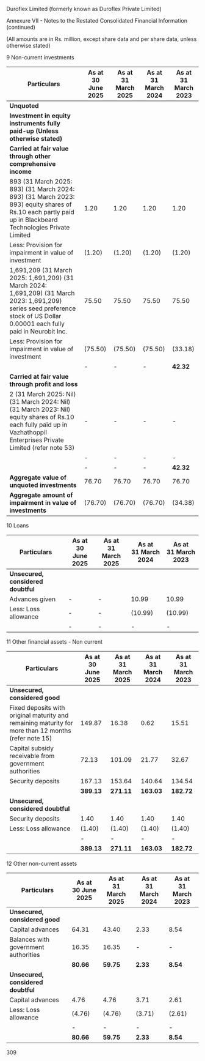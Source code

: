 Duroflex Limited (formerly known as Duroflex Private Limited)

Annexure VII - Notes to the Restated Consolidated Financial Information (continued)

(All amounts are in Rs. million, except share data and per share data, unless otherwise stated)

9 Non-current investments

<table><thead><tr><th>Particulars</th><th>As at<br>30 June 2025</th><th>As at<br>31 March 2025</th><th>As at<br>31 March 2024</th><th>As at<br>31 March 2023</th></tr></thead><tbody><tr><td><strong>Unquoted</strong></td><td></td><td></td><td></td><td></td></tr><tr><td><strong>Investment in equity instruments fully paid-up (Unless otherwise stated)</strong></td><td></td><td></td><td></td><td></td></tr><tr><td><strong>Carried at fair value through other comprehensive income</strong></td><td></td><td></td><td></td><td></td></tr><tr><td>893 (31 March 2025: 893) (31 March 2024: 893) (31 March 2023: 893) equity shares of Rs.10 each partly paid up in Blackbeard Technologies Private Limited</td><td>1.20</td><td>1.20</td><td>1.20</td><td>1.20</td></tr><tr><td>Less: Provision for impairment in value of investment</td><td>(1.20)</td><td>(1.20)</td><td>(1.20)</td><td>(1.20)</td></tr><tr><td>1,691,209 (31 March 2025: 1,691,209) (31 March 2024: 1,691,209) (31 March 2023: 1,691,209) series seed preference stock of US Dollar 0.00001 each fully paid in Neurobit Inc.</td><td>75.50</td><td>75.50</td><td>75.50</td><td>75.50</td></tr><tr><td>Less: Provision for impairment in value of investment</td><td>(75.50)</td><td>(75.50)</td><td>(75.50)</td><td>(33.18)</td></tr><tr><td></td><td>-</td><td>-</td><td>-</td><td><strong>42.32</strong></td></tr><tr><td><strong>Carried at fair value through profit and loss</strong></td><td></td><td></td><td></td><td></td></tr><tr><td>2 (31 March 2025: Nil) (31 March 2024: Nil) (31 March 2023: Nil) equity shares of Rs.10 each fully paid up in Vazhathoppil Enterprises Private Limited (refer note 53)</td><td>-</td><td>-</td><td>-</td><td>-</td></tr><tr><td></td><td>-</td><td>-</td><td>-</td><td>-</td></tr><tr><td></td><td>-</td><td>-</td><td>-</td><td><strong>42.32</strong></td></tr><tr><td><strong>Aggregate value of unquoted investments</strong></td><td>76.70</td><td>76.70</td><td>76.70</td><td>76.70</td></tr><tr><td><strong>Aggregate amount of impairment in value of investments</strong></td><td>(76.70)</td><td>(76.70)</td><td>(76.70)</td><td>(34.38)</td></tr></tbody></table>

10 Loans

<table><thead><tr><th>Particulars</th><th>As at<br>30 June 2025</th><th>As at<br>31 March 2025</th><th>As at<br>31 March 2024</th><th>As at<br>31 March 2023</th></tr></thead><tbody><tr><td><strong>Unsecured, considered doubtful</strong></td><td></td><td></td><td></td><td></td></tr><tr><td>Advances given</td><td>-</td><td>-</td><td>10.99</td><td>10.99</td></tr><tr><td>Less: Loss allowance</td><td>-</td><td>-</td><td>(10.99)</td><td>(10.99)</td></tr><tr><td></td><td>-</td><td>-</td><td>-</td><td>-</td></tr></tbody></table>

11 Other financial assets - Non current

<table><thead><tr><th>Particulars</th><th>As at<br>30 June 2025</th><th>As at<br>31 March 2025</th><th>As at<br>31 March 2024</th><th>As at<br>31 March 2023</th></tr></thead><tbody><tr><td><strong>Unsecured, considered good</strong></td><td></td><td></td><td></td><td></td></tr><tr><td>Fixed deposits with original maturity and remaining maturity for more than 12 months (refer note 15)</td><td>149.87</td><td>16.38</td><td>0.62</td><td>15.51</td></tr><tr><td>Capital subsidy receivable from government authorities</td><td>72.13</td><td>101.09</td><td>21.77</td><td>32.67</td></tr><tr><td>Security deposits</td><td>167.13</td><td>153.64</td><td>140.64</td><td>134.54</td></tr><tr><td></td><td><strong>389.13</strong></td><td><strong>271.11</strong></td><td><strong>163.03</strong></td><td><strong>182.72</strong></td></tr><tr><td><strong>Unsecured, considered doubtful</strong></td><td></td><td></td><td></td><td></td></tr><tr><td>Security deposits</td><td>1.40</td><td>1.40</td><td>1.40</td><td>1.40</td></tr><tr><td>Less: Loss allowance</td><td>(1.40)</td><td>(1.40)</td><td>(1.40)</td><td>(1.40)</td></tr><tr><td></td><td>-</td><td>-</td><td>-</td><td>-</td></tr><tr><td></td><td><strong>389.13</strong></td><td><strong>271.11</strong></td><td><strong>163.03</strong></td><td><strong>182.72</strong></td></tr></tbody></table>

12 Other non-current assets

<table><thead><tr><th>Particulars</th><th>As at<br>30 June 2025</th><th>As at<br>31 March 2025</th><th>As at<br>31 March 2024</th><th>As at<br>31 March 2023</th></tr></thead><tbody><tr><td><strong>Unsecured, considered good</strong></td><td></td><td></td><td></td><td></td></tr><tr><td>Capital advances</td><td>64.31</td><td>43.40</td><td>2.33</td><td>8.54</td></tr><tr><td>Balances with government authorities</td><td>16.35</td><td>16.35</td><td>-</td><td>-</td></tr><tr><td></td><td><strong>80.66</strong></td><td><strong>59.75</strong></td><td><strong>2.33</strong></td><td><strong>8.54</strong></td></tr><tr><td><strong>Unsecured, considered doubtful</strong></td><td></td><td></td><td></td><td></td></tr><tr><td>Capital advances</td><td>4.76</td><td>4.76</td><td>3.71</td><td>2.61</td></tr><tr><td>Less: Loss allowance</td><td>(4.76)</td><td>(4.76)</td><td>(3.71)</td><td>(2.61)</td></tr><tr><td></td><td>-</td><td>-</td><td>-</td><td>-</td></tr><tr><td></td><td><strong>80.66</strong></td><td><strong>59.75</strong></td><td><strong>2.33</strong></td><td><strong>8.54</strong></td></tr></tbody></table>

309